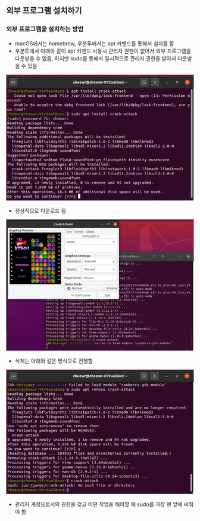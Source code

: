 ## 외부 프로그램 설치하기

### 외부 프로그램을 설치하는 방법
- macOS에서는 homebrew, 우분투에서는 apt 커맨드를 통해서 설치를 함
- 우분투에서 아래와 같이 apt 커맨드 사용시 관리자 권한이 없어서 외부 프로그램을 다운받을 수 없음, 하지만 sudo를 통해서 일시적으로 관리자 권한을 받아서 다운받을 수 있음

![one](/img/UNIX/외부프로그램/one.png)

- 정상적으로 다운로드 됨

![two](/img/UNIX/외부프로그램/two.png)

- 삭제는 아래와 같은 방식으로 진행함

![three](/img/UNIX/외부프로그램/three.png)

- 관리자 계정으로서의 권한을 갖고 어떤 작업을 해야할 때 sudo를 가장 맨 앞에 써줘야 함